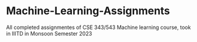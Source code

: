 # Machine-Learning-Assignments
All completed assignmentes of CSE 343/543 Machine learning course, took in IIITD in Monsoon Semester 2023
